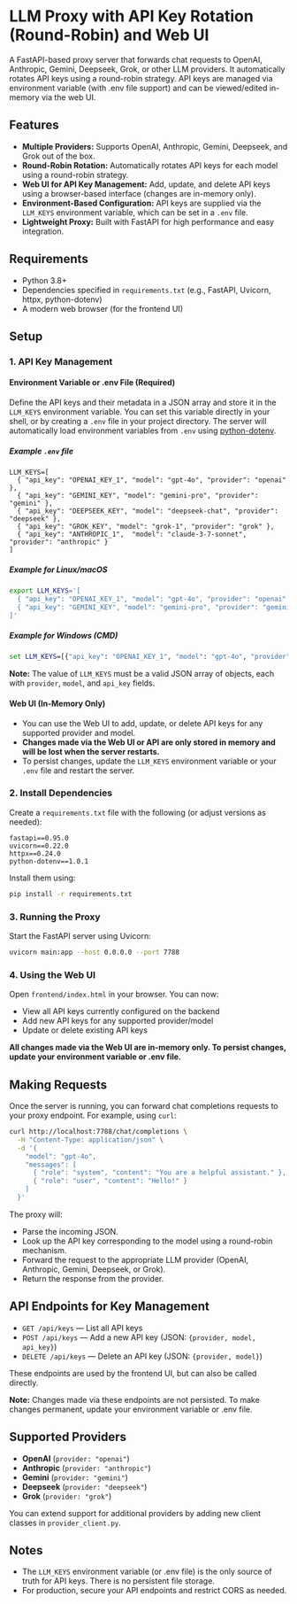 # LLM Proxy with API Key Rotation (Round-Robin) and Web UI

A FastAPI-based proxy server that forwards chat requests to OpenAI, Anthropic, Gemini, Deepseek, Grok, or other LLM providers. It automatically rotates API keys using a round-robin strategy. API keys are managed via environment variable (with .env file support) and can be viewed/edited in-memory via the web UI.

## Features

- **Multiple Providers:** Supports OpenAI, Anthropic, Gemini, Deepseek, and Grok out of the box.
- **Round-Robin Rotation:** Automatically rotates API keys for each model using a round-robin strategy.
- **Web UI for API Key Management:** Add, update, and delete API keys using a browser-based interface (changes are in-memory only).
- **Environment-Based Configuration:** API keys are supplied via the `LLM_KEYS` environment variable, which can be set in a `.env` file.
- **Lightweight Proxy:** Built with FastAPI for high performance and easy integration.

## Requirements

- Python 3.8+
- Dependencies specified in `requirements.txt` (e.g., FastAPI, Uvicorn, httpx, python-dotenv)
- A modern web browser (for the frontend UI)

## Setup

### 1. API Key Management

#### Environment Variable or .env File (Required)

Define the API keys and their metadata in a JSON array and store it in the `LLM_KEYS` environment variable. You can set this variable directly in your shell, or by creating a `.env` file in your project directory. The server will automatically load environment variables from `.env` using [python-dotenv](https://pypi.org/project/python-dotenv/).

##### Example `.env` file

```
LLM_KEYS=[
  { "api_key": "OPENAI_KEY_1", "model": "gpt-4o", "provider": "openai" },
  { "api_key": "GEMINI_KEY", "model": "gemini-pro", "provider": "gemini" },
  { "api_key": "DEEPSEEK_KEY", "model": "deepseek-chat", "provider": "deepseek" },
  { "api_key": "GROK_KEY", "model": "grok-1", "provider": "grok" },
  { "api_key": "ANTHROPIC_1",  "model": "claude-3-7-sonnet", "provider": "anthropic" }
]
```

##### Example for Linux/macOS

```bash
export LLM_KEYS='[
  { "api_key": "OPENAI_KEY_1", "model": "gpt-4o", "provider": "openai" },
  { "api_key": "GEMINI_KEY", "model": "gemini-pro", "provider": "gemini" }
]'
```

##### Example for Windows (CMD)

```cmd
set LLM_KEYS=[{"api_key": "OPENAI_KEY_1", "model": "gpt-4o", "provider": "openai"}]
```

**Note:** The value of `LLM_KEYS` must be a valid JSON array of objects, each with `provider`, `model`, and `api_key` fields.

#### Web UI (In-Memory Only)

- You can use the Web UI to add, update, or delete API keys for any supported provider and model.
- **Changes made via the Web UI or API are only stored in memory and will be lost when the server restarts.**
- To persist changes, update the `LLM_KEYS` environment variable or your `.env` file and restart the server.

### 2. Install Dependencies

Create a `requirements.txt` file with the following (or adjust versions as needed):

```
fastapi==0.95.0
uvicorn==0.22.0
httpx==0.24.0
python-dotenv==1.0.1
```

Install them using:

```bash
pip install -r requirements.txt
```

### 3. Running the Proxy

Start the FastAPI server using Uvicorn:

```bash
uvicorn main:app --host 0.0.0.0 --port 7788
```

### 4. Using the Web UI

Open `frontend/index.html` in your browser. You can now:
- View all API keys currently configured on the backend
- Add new API keys for any supported provider/model
- Update or delete existing API keys

**All changes made via the Web UI are in-memory only. To persist changes, update your environment variable or .env file.**

## Making Requests

Once the server is running, you can forward chat completions requests to your proxy endpoint. For example, using `curl`:

```bash
curl http://localhost:7788/chat/completions \
  -H "Content-Type: application/json" \
  -d '{
    "model": "gpt-4o",
    "messages": [
      { "role": "system", "content": "You are a helpful assistant." },
      { "role": "user", "content": "Hello!" }
    ]
  }'
```

The proxy will:
- Parse the incoming JSON.
- Look up the API key corresponding to the model using a round-robin mechanism.
- Forward the request to the appropriate LLM provider (OpenAI, Anthropic, Gemini, Deepseek, or Grok).
- Return the response from the provider.

## API Endpoints for Key Management

- `GET /api/keys` — List all API keys
- `POST /api/keys` — Add a new API key (JSON: `{provider, model, api_key}`)
- `DELETE /api/keys` — Delete an API key (JSON: `{provider, model}`)

These endpoints are used by the frontend UI, but can also be called directly.

**Note:** Changes made via these endpoints are not persisted. To make changes permanent, update your environment variable or .env file.

## Supported Providers

- **OpenAI** (`provider: "openai"`)
- **Anthropic** (`provider: "anthropic"`)
- **Gemini** (`provider: "gemini"`)
- **Deepseek** (`provider: "deepseek"`)
- **Grok** (`provider: "grok"`)

You can extend support for additional providers by adding new client classes in `provider_client.py`.

## Notes

- The `LLM_KEYS` environment variable (or .env file) is the only source of truth for API keys. There is no persistent file storage.
- For production, secure your API endpoints and restrict CORS as needed.
